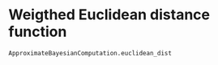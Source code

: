 # Weigthed Euclidean distance function 

```@docs
ApproximateBayesianComputation.euclidean_dist
```

